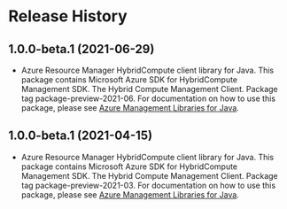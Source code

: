 # Release History

## 1.0.0-beta.1 (2021-06-29)

- Azure Resource Manager HybridCompute client library for Java. This package contains Microsoft Azure SDK for HybridCompute Management SDK. The Hybrid Compute Management Client. Package tag package-preview-2021-06. For documentation on how to use this package, please see [Azure Management Libraries for Java](https://aka.ms/azsdk/java/mgmt).

## 1.0.0-beta.1 (2021-04-15)

- Azure Resource Manager HybridCompute client library for Java. This package contains Microsoft Azure SDK for HybridCompute Management SDK. The Hybrid Compute Management Client. Package tag package-preview-2021-03. For documentation on how to use this package, please see [Azure Management Libraries for Java](https://aka.ms/azsdk/java/mgmt).
